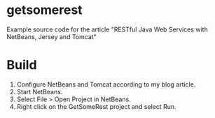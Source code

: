 getsomerest
===========

Example source code for the article "RESTful Java Web Services with NetBeans, Jersey and Tomcat"

Build
=====

1. Configure NetBeans and Tomcat according to my blog article.
2. Start NetBeans.
3. Select File > Open Project in NetBeans.
4. Right click on the GetSomeRest project and select Run.
